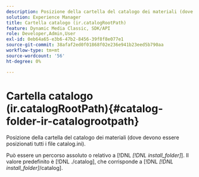 ```yaml
---
description: Posizione della cartella del catalogo dei materiali (dove devono essere posizionati tutti i file catalog.ini).
solution: Experience Manager
title: Cartella catalogo (ir.catalogRootPath)
feature: Dynamic Media Classic, SDK/API
role: Developer,Admin,User
exl-id: 0eb64a65-e3b6-47b2-8456-39f8f8e077e1
source-git-commit: 38afaf2ed0f01868f02e236e941b23eed5b790aa
workflow-type: tm+mt
source-wordcount: '56'
ht-degree: 0%

---
```


# Cartella catalogo (ir.catalogRootPath){#catalog-folder-ir-catalogrootpath}

Posizione della cartella del catalogo dei materiali (dove devono essere posizionati tutti i file catalog.ini).

Può essere un percorso assoluto o relativo a [!DNL *[!DNL install_folder]*]. Il valore predefinito è [!DNL ./catalog], che corrisponde a [!DNL *[!DNL install_folder]*/catalog].

